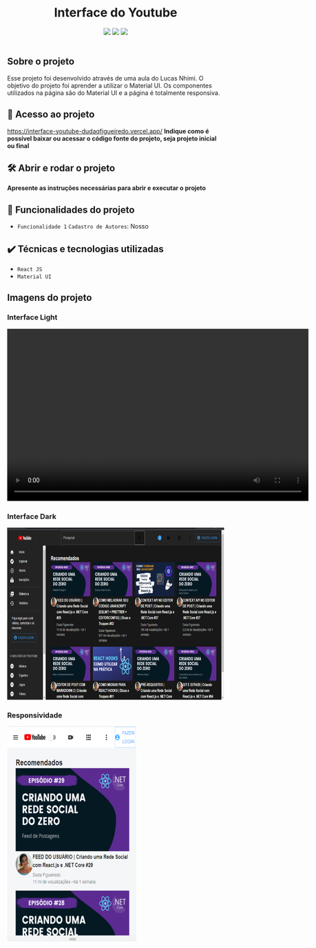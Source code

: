 <h1 align="center"> Interface do Youtube </h1>
<div align="center" display="flex" flex-direction="row">
<img src="https://img.shields.io/github/stars/Dudaqfigueiredo/Interface-Youtube" />
<img src="https://img.shields.io/badge/Status-Em%20constru%C3%A7%C3%A3o-red" />
<img src="https://img.shields.io/badge/Tecnologia-React-red" />
</div>
</br>

## Sobre o projeto
Esse projeto foi desenvolvido através de uma aula do Lucas Nhimi. O objetivo do projeto foi aprender a utilizar o Material UI.
Os componentes utilizados na página são do Material UI e a página é totalmente responsiva.


## 📁 Acesso ao projeto
https://interface-youtube-dudaqfigueiredo.vercel.app/
**Indique como é possível baixar ou acessar o código fonte do projeto, seja projeto inicial ou final**

## 🛠️ Abrir e rodar o projeto
**Apresente as instruções necessárias para abrir e executar o projeto**

## 🔨 Funcionalidades do projeto

- `Funcionalidade 1` `Cadastro de Autores`: Nosso 
## ✔️ Técnicas e tecnologias utilizadas

- ``React JS``
- ``Material UI``

## Imagens do projeto
### Interface Light
<video  alt="Interface" width="700" height="400" src="./public/imagens/Interfacegif.gif"></video>

### Interface Dark
<img alt="Interface" width="700" height="400" src="./public/imagens/Interfacedark.png">

### Responsividade
<img alt="Interface" width="300" height="500" src="./public/imagens/Interfaceresponsiva.png">

